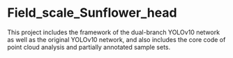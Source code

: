 # Field_scale_Sunflower_head
This project includes the framework of the dual-branch YOLOv10 network as well as the original YOLOv10 network, and also includes the core code of point cloud analysis and partially annotated sample sets.
